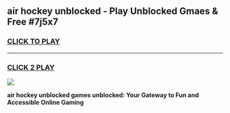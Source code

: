 
## air hockey unblocked - Play Unblocked Gmaes & Free #7j5x7
<h3>
<a href="https://news.freeplayer.one?title=air_hockey_unblocked&ref=26F">CLICK TO PLAY</a></h3>
<hr>

<h3>
<a href="https://news.freeplayer.one?title=air_hockey_unblocked&ref=26F">CLICK 2 PLAY</a>
  
</h3>

<a href="https://news.freeplayer.one?title=air_hockey_unblocked&ref=26F/"><img src="https://clearcache.store/games.png"></a>


**air hockey unblocked games unblocked: Your Gateway to Fun and Accessible Online Gaming**

